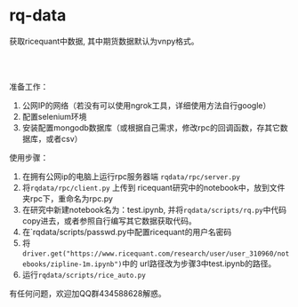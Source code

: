 rq-data
==============

获取ricequant中数据, 其中期货数据默认为vnpy格式。

<br>
<br>


准备工作：
1. 公网IP的网络（若没有可以使用ngrok工具，详细使用方法自行google）
2. 配置selenium环境
3. 安装配置mongodb数据库（或根据自己需求，修改rpc的回调函数，存其它数据库，或者csv）

使用步骤：
1. 在拥有公网ip的电脑上运行rpc服务器端 `rqdata/rpc/server.py`
2. 将`rqdata/rpc/client.py` 上传到 ricequant研究中的notebook中，放到文件夹rpc下，重命名为rpc.py
3. 在研究中新建notebook名为：test.ipynb, 并将`rqdata/scripts/rq.py`中代码copy进去，或者参照自行编写其它数据获取代码。
4. 在`rqdata/scripts/passwd.py中配置ricequant的用户名密码
5. 将`driver.get("https://www.ricequant.com/research/user/user_310960/notebooks/zipline-1m.ipynb")`中的
url路径改为步骤3中test.ipynb的路径。
6. 运行`rqdata/scripts/rice_auto.py`

有任何问题，欢迎加QQ群434588628解惑。
